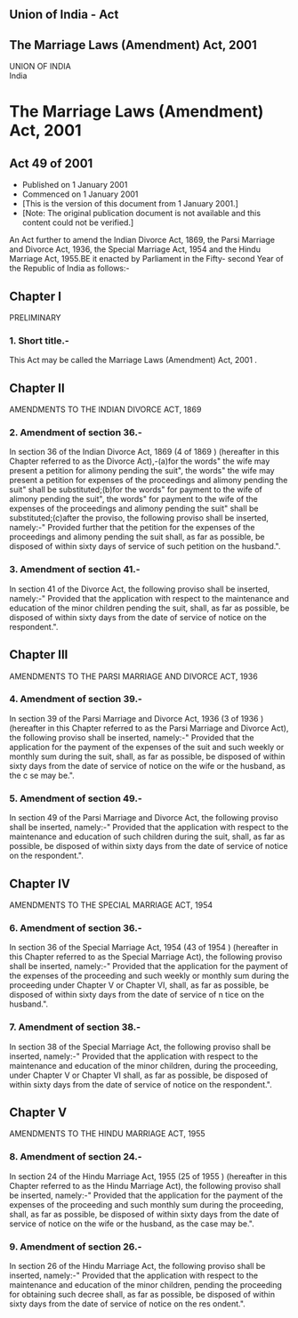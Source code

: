 ## Union of India - Act

## The Marriage Laws (Amendment) Act, 2001

UNION OF INDIA  
India

# The Marriage Laws (Amendment) Act, 2001

## Act 49 of 2001

  * Published on 1 January 2001 
  * Commenced on 1 January 2001 
  * [This is the version of this document from 1 January 2001.] 
  * [Note: The original publication document is not available and this content could not be verified.] 

An Act further to amend the Indian Divorce Act, 1869, the Parsi Marriage and
Divorce Act, 1936, the Special Marriage Act, 1954 and the Hindu Marriage Act,
1955.BE it enacted by Parliament in the Fifty- second Year of the Republic of
India as follows:-

## Chapter I  
PRELIMINARY

### 1. Short title.-

This Act may be called the Marriage Laws (Amendment) Act, 2001 .

## Chapter II  
AMENDMENTS TO THE INDIAN DIVORCE ACT, 1869

### 2. Amendment of section 36.-

In section 36 of the Indian Divorce Act, 1869 (4 of 1869 ) (hereafter in this
Chapter referred to as the Divorce Act),-(a)for the words" the wife may
present a petition for alimony pending the suit", the words" the wife may
present a petition for expenses of the proceedings and alimony pending the
suit" shall be substituted;(b)for the words" for payment to the wife of
alimony pending the suit", the words" for payment to the wife of the expenses
of the proceedings and alimony pending the suit" shall be substituted;(c)after
the proviso, the following proviso shall be inserted, namely:-" Provided
further that the petition for the expenses of the proceedings and alimony
pending the suit shall, as far as possible, be disposed of within sixty days
of service of such petition on the husband.".

### 3. Amendment of section 41.-

In section 41 of the Divorce Act, the following proviso shall be inserted,
namely:-" Provided that the application with respect to the maintenance and
education of the minor children pending the suit, shall, as far as possible,
be disposed of within sixty days from the date of service of notice on the
respondent.".

## Chapter III  
AMENDMENTS TO THE PARSI MARRIAGE AND DIVORCE ACT, 1936

### 4. Amendment of section 39.-

In section 39 of the Parsi Marriage and Divorce Act, 1936 (3 of 1936 )
(hereafter in this Chapter referred to as the Parsi Marriage and Divorce Act),
the following proviso shall be inserted, namely:-" Provided that the
application for the payment of the expenses of the suit and such weekly or
monthly sum during the suit, shall, as far as possible, be disposed of within
sixty days from the date of service of notice on the wife or the husband, as
the c se may be.".

### 5. Amendment of section 49.-

In section 49 of the Parsi Marriage and Divorce Act, the following proviso
shall be inserted, namely:-" Provided that the application with respect to the
maintenance and education of such children during the suit, shall, as far as
possible, be disposed of within sixty days from the date of service of notice
on the respondent.".

## Chapter IV  
AMENDMENTS TO THE SPECIAL MARRIAGE ACT, 1954

### 6. Amendment of section 36.-

In section 36 of the Special Marriage Act, 1954 (43 of 1954 ) (hereafter in
this Chapter referred to as the Special Marriage Act), the following proviso
shall be inserted, namely:-" Provided that the application for the payment of
the expenses of the proceeding and such weekly or monthly sum during the
proceeding under Chapter V or Chapter VI, shall, as far as possible, be
disposed of within sixty days from the date of service of n tice on the
husband.".

### 7. Amendment of section 38.-

In section 38 of the Special Marriage Act, the following proviso shall be
inserted, namely:-" Provided that the application with respect to the
maintenance and education of the minor children, during the proceeding, under
Chapter V or Chapter VI shall, as far as possible, be disposed of within sixty
days from the date of service of notice on the respondent.".

## Chapter V  
AMENDMENTS TO THE HINDU MARRIAGE ACT, 1955

### 8. Amendment of section 24.-

In section 24 of the Hindu Marriage Act, 1955 (25 of 1955 ) (hereafter in this
Chapter referred to as the Hindu Marriage Act), the following proviso shall be
inserted, namely:-" Provided that the application for the payment of the
expenses of the proceeding and such monthly sum during the proceeding, shall,
as far as possible, be disposed of within sixty days from the date of service
of notice on the wife or the husband, as the case may be.".

### 9. Amendment of section 26.-

In section 26 of the Hindu Marriage Act, the following proviso shall be
inserted, namely:-" Provided that the application with respect to the
maintenance and education of the minor children, pending the proceeding for
obtaining such decree shall, as far as possible, be disposed of within sixty
days from the date of service of notice on the res ondent.".

